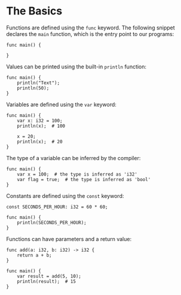 # The Basics

Functions are defined using the `func` keyword.
The following snippet declares the `main` function, which is the entry point to our programs:

```banjo
func main() {

}
```

Values can be printed using the built-in `println` function:

```banjo
func main() {
    println("Text");
    println(50);
}
```

Variables are defined using the `var` keyword:

```banjo
func main() {
    var x: i32 = 100;
    println(x);  # 100
    
    x = 20;
    println(x);  # 20
}
```

The type of a variable can be inferred by the compiler:

```banjo
func main() {
    var x = 100;  # the type is inferred as 'i32'
    var flag = true;  # the type is inferred as 'bool'
}
```

Constants are defined using the `const` keyword:

```banjo
const SECONDS_PER_HOUR: i32 = 60 * 60;

func main() {
    println(SECONDS_PER_HOUR);
}
```

Functions can have parameters and a return value:

```banjo
func add(a: i32, b: i32) -> i32 {
    return a + b;
}

func main() {
    var result = add(5, 10);
    println(result);  # 15
}
```
